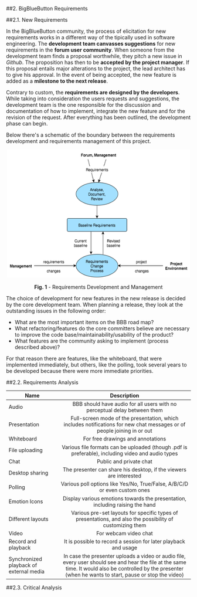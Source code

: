##2. BigBlueButton Requirements

##2.1. New Requirements

In the BigBlueButton community, the process of elicitation for new requirements works in a different way of the tipically used in software engineering. 
The **development team canvasses suggestions** for  new requirements in the **forum user community**. When someone from the development team finds a proposal worthwhile, they pitch a new issue in *Github*. The proposition has then to be **accepted by the project manager**. If this proposal entails major alterations to the project, the lead architect has to give his approval. In the event of being accepted, the new feature is added as a **milestone to the next release**.

Contrary to custom, the **requirements are designed by the developers**. While taking into consideration the users requests and suggestions, the development team is the one responsible for the discussion and documentation of how to implement, integrate the new feature and for the revision of the request. After everything has been outlined, the development phase can begin.

Below there's a schematic of the boundary between the requirements development and requirements management of this project.

<p align="center">
  <img src="images/requirementsManagement.png" width="500" height="350">
  <span class="caption">
        <p align="center"><b>Fig. 1</b> - Requirements Development and Management</p>
        </span>
</p>

The choice of development for new features in the new release is decided by the core development team. 
When planning a release, they look at the outstanding issues in the following order:
* What are the most important items on the BBB road map?
* What refactoring/features do the core committers believe are necessary to improve the code base/maintainability/usability of the product?
* What features are the community asking to implement (process described above)?

For that reason there are features, like the whiteboard, that were implemented immediately, but others, like the polling, took several years to be developed because there were more immediate priorities.
 

##2.2. Requirements Analysis

<!-- Tabela com os requisitos + características -->

| Name   |      Description    |
|----------|:-------------:|
| Audio |  BBB should have audio for all users with no perceptual delay between them |
| Presentation |  Full-screen mode of the presentation, which includes notifications for new chat messages or of people joining in or out  |
| Whiteboard | For free drawings and annotations |
| File uploading | Various file formats can be uploaded (though .pdf is preferable), including video and audio types |
| Chat | Public and private chat |
| Desktop sharing | The presenter can share his desktop, if the viewers are interested |
| Polling | Various poll options like Yes/No, True/False, A/B/C/D or even custom ones |
| Emotion Icons | Display various emotions towards the presentation, including raising the hand |
| Different layouts | Various pre-set layouts for specific types of presentations, and also the possibility of customizing them |
| Video | For webcam video chat |
| Record and playback | It is possible to record a session for later playback and usage |
| Synchronized playback of external media | In case the presenter uploads a video or audio file, every user should see and hear the file at the same time. It would also be controlled by the presenter (when he wants to start, pause or stop the video)

##2.3. Critical Analysis

<!-- Problemas que tivemos em fazer o levantamento de requesitos, Técnicas usadas e porque que não usamos outras -->
